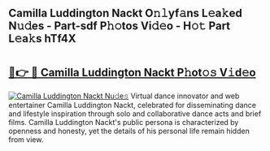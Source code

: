 ## Camilla Luddington Nackt O𝚗𝚕yf𝚊ns L𝚎a𝚔ed N𝚞𝚍es - Part-sdf P𝚑𝚘tos Vi𝚍𝚎o - H𝚘𝚝 Part L𝚎a𝚔s hTf4X

# <h2><a href="http://kf76vk.oniu.top/?m=Camilla+Luddington+Nackt">🔗👉 🔴 Camilla Luddington Nackt P𝚑ot𝚘𝚜 V𝚒d𝚎o</a></h2>

[![Camilla Luddington Nackt Nu𝚍e𝚜](https://i.imgur.com/0qMVB7G.gif)](http://kf76vk.oniu.top/?m=Camilla+Luddington+Nackt)
Virtual dance innovator and web entertainer Camilla Luddington Nackt, celebrated for disseminating dance and lifestyle inspiration through solo and collaborative dance acts and brief films. Camilla Luddington Nackt's public persona is characterized by openness and honesty, yet the details of his personal life remain hidden from view.  
